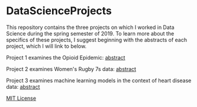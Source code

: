 # DataScienceProjects
This repository contains the three projects on which I worked in Data Science during the spring semester of 2019. To learn more about the specifics of these projects, I suggest beginning with the abstracts of each project, which I will link to below.

Project 1 examines the Opioid Epidemic: [abstract](https://github.com/djconnolly27/DataScienceProjects/blob/master/project1/abstract1.md)

Project 2 examines Women's Rugby 7s data: [abstract](https://github.com/djconnolly27/DataScienceProjects/blob/master/project2/abstract2.md)

Project 3 examines machine learning models in the context of heart disease data: [abstract](https://github.com/djconnolly27/DataScienceProjects/blob/master/project3/abstract3.md)

[MIT License](https://en.wikipedia.org/wiki/MIT_License)
